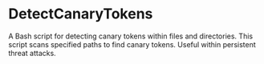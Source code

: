 # DetectCanaryTokens
A Bash script for detecting canary tokens within files and directories. This script scans specified paths to find canary tokens. Useful within persistent threat attacks. 
